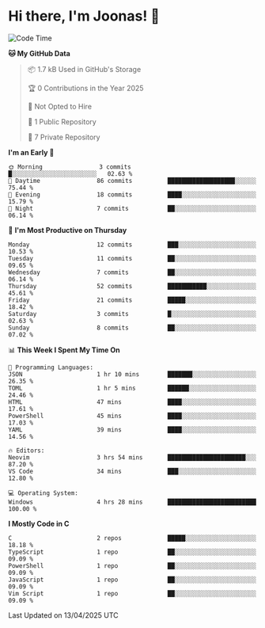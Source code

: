 <!--<a href="https://github.com/anuraghazra/github-readme-stats">
  <img align="center" height=200 src="https://readme-stats-git-main-joonas45s-projects.vercel.app/api?username=Joonas45&hide=stars&show_icons=true&theme=monokai" />
</a>
<a href="">
  <img align="center" width=300 src="https://readme-stats-git-main-joonas45s-projects.vercel.app/api/top-langs?username=Joonas45&theme=monokai&layout=compact" />
</a>-->
<!--
<a href="">
  <img align="center" height=125 width=600 src="https://readme-stats-git-main-joonas45s-projects.vercel.app/api/wakatime?username=Joonas45&theme=monokai&layout=compact" />
</a>
-->

# Hi there, I'm Joonas! :wave:


<!--START_SECTION:waka-->
![Code Time](http://img.shields.io/badge/Code%20Time-256%20hrs%207%20mins-blue)

**🐱 My GitHub Data** 

> 📦 1.7 kB Used in GitHub's Storage 
 > 
> 🏆 0 Contributions in the Year 2025
 > 
> 🚫 Not Opted to Hire
 > 
> 📜 1 Public Repository 
 > 
> 🔑 7 Private Repository 
 > 
**I'm an Early 🐤** 

```text
🌞 Morning                3 commits           █░░░░░░░░░░░░░░░░░░░░░░░░   02.63 % 
🌆 Daytime                86 commits          ███████████████████░░░░░░   75.44 % 
🌃 Evening                18 commits          ████░░░░░░░░░░░░░░░░░░░░░   15.79 % 
🌙 Night                  7 commits           ██░░░░░░░░░░░░░░░░░░░░░░░   06.14 % 
```
📅 **I'm Most Productive on Thursday** 

```text
Monday                   12 commits          ███░░░░░░░░░░░░░░░░░░░░░░   10.53 % 
Tuesday                  11 commits          ██░░░░░░░░░░░░░░░░░░░░░░░   09.65 % 
Wednesday                7 commits           ██░░░░░░░░░░░░░░░░░░░░░░░   06.14 % 
Thursday                 52 commits          ███████████░░░░░░░░░░░░░░   45.61 % 
Friday                   21 commits          █████░░░░░░░░░░░░░░░░░░░░   18.42 % 
Saturday                 3 commits           █░░░░░░░░░░░░░░░░░░░░░░░░   02.63 % 
Sunday                   8 commits           ██░░░░░░░░░░░░░░░░░░░░░░░   07.02 % 
```


📊 **This Week I Spent My Time On** 

```text
💬 Programming Languages: 
JSON                     1 hr 10 mins        ███████░░░░░░░░░░░░░░░░░░   26.35 % 
TOML                     1 hr 5 mins         ██████░░░░░░░░░░░░░░░░░░░   24.46 % 
HTML                     47 mins             ████░░░░░░░░░░░░░░░░░░░░░   17.61 % 
PowerShell               45 mins             ████░░░░░░░░░░░░░░░░░░░░░   17.03 % 
YAML                     39 mins             ████░░░░░░░░░░░░░░░░░░░░░   14.56 % 

🔥 Editors: 
Neovim                   3 hrs 54 mins       ██████████████████████░░░   87.20 % 
VS Code                  34 mins             ███░░░░░░░░░░░░░░░░░░░░░░   12.80 % 

💻 Operating System: 
Windows                  4 hrs 28 mins       █████████████████████████   100.00 % 
```

**I Mostly Code in C** 

```text
C                        2 repos             █████░░░░░░░░░░░░░░░░░░░░   18.18 % 
TypeScript               1 repo              ██░░░░░░░░░░░░░░░░░░░░░░░   09.09 % 
PowerShell               1 repo              ██░░░░░░░░░░░░░░░░░░░░░░░   09.09 % 
JavaScript               1 repo              ██░░░░░░░░░░░░░░░░░░░░░░░   09.09 % 
Vim Script               1 repo              ██░░░░░░░░░░░░░░░░░░░░░░░   09.09 % 
```




 Last Updated on 13/04/2025 UTC
<!--END_SECTION:waka-->
